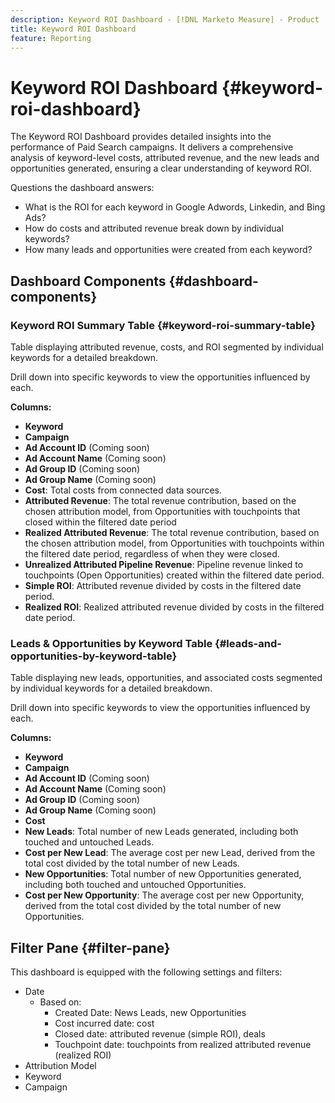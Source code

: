 ```yaml
---
description: Keyword ROI Dashboard - [!DNL Marketo Measure] - Product
title: Keyword ROI Dashboard
feature: Reporting
---
```

# Keyword ROI Dashboard {#keyword-roi-dashboard}

The Keyword ROI Dashboard provides detailed insights into the performance of Paid Search campaigns. It delivers a comprehensive analysis of keyword-level costs, attributed revenue, and the new leads and opportunities generated, ensuring a clear understanding of keyword ROI.

Questions the dashboard answers:

* What is the ROI for each keyword in Google Adwords, Linkedin, and Bing Ads?
* How do costs and attributed revenue break down by individual keywords?
* How many leads and opportunities were created from each keyword?

## Dashboard Components {#dashboard-components}

### Keyword ROI Summary Table {#keyword-roi-summary-table}

Table displaying attributed revenue, costs, and ROI segmented by individual keywords for a detailed breakdown.

Drill down into specific keywords to view the opportunities influenced by each.

**Columns:**

* **Keyword**
* **Campaign**
* **Ad Account ID** (Coming soon)
* **Ad Account Name** (Coming soon)
* **Ad Group ID** (Coming soon)
* **Ad Group Name** (Coming soon)  
* **Cost**: Total costs from connected data sources. 
* **Attributed Revenue**: The total revenue contribution, based on the chosen attribution model, from Opportunities with touchpoints that closed within the filtered date period
* **Realized Attributed Revenue**: The total revenue contribution, based on the chosen attribution model, from Opportunities with touchpoints within the filtered date period, regardless of when they were closed.
* **Unrealized Attributed Pipeline Revenue**: Pipeline revenue linked to touchpoints (Open Opportunities) created within the filtered date period.
* **Simple ROI**: Attributed revenue divided by costs in the filtered date period.
* **Realized ROI**: Realized attributed revenue divided by costs in the filtered date period.

### Leads & Opportunities by Keyword Table {#leads-and-opportunities-by-keyword-table}

Table displaying new leads, opportunities, and associated costs segmented by individual keywords for a detailed breakdown.

Drill down into specific keywords to view the opportunities influenced by each.

**Columns:**

* **Keyword**
* **Campaign**
* **Ad Account ID** (Coming soon)
* **Ad Account Name** (Coming soon)
* **Ad Group ID** (Coming soon)
* **Ad Group Name** (Coming soon)  
* **Cost**
* **New Leads**: Total number of new Leads generated, including both touched and untouched Leads.
* **Cost per New Lead**: The average cost per new Lead, derived from the total cost divided by the total number of new Leads.
* **New Opportunities**: Total number of new Opportunities generated, including both touched and untouched Opportunities.
* **Cost per New Opportunity**: The average cost per new Opportunity, derived from the total cost divided by the total number of new Opportunities.

## Filter Pane {#filter-pane}

This dashboard is equipped with the following settings and filters:

* Date 
  * Based on:
    * Created Date: News Leads, new Opportunities
    * Cost incurred date: cost
    * Closed date: attributed revenue (simple ROI), deals
    * Touchpoint date: touchpoints from realized attributed revenue (realized ROI)
* Attribution Model
* Keyword
* Campaign
